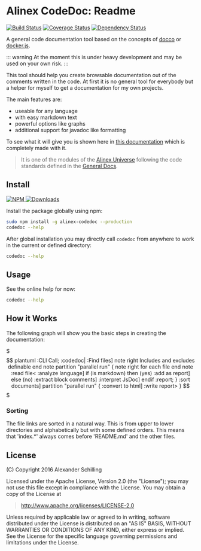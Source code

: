 Alinex CodeDoc: Readme
=================================================

[![Build Status](https://travis-ci.org/alinex/node-codedoc.svg?branch=master)](https://travis-ci.org/alinex/node-codedoc)
[![Coverage Status](https://coveralls.io/repos/alinex/node-codedoc/badge.png?branch=master)](https://coveralls.io/r/alinex/node-codedoc?branch=master)
[![Dependency Status](https://gemnasium.com/alinex/node-codedoc.png)](https://gemnasium.com/alinex/node-codedoc)

A general code documentation tool based on the concepts of
[docco](http://jashkenas.github.io/docco/) or [docker.js](https://jbt.github.io/docker/src/docker.js.html).

::: warning
At the moment this is under heavy development and may be used on your own risk.
:::

This tool should help you create browsable documentation out of the comments written
in the code. At first it is no general tool for everybody but a helper for myself to
get a documentation for my own projects.

The main features are:

- useable for any language
- with easy markdown text
- powerful options like graphs
- additional support for javadoc like formatting

To see what it will give you is shown here in [this documentation](http://alinex.github.io/node-codedoc)
which is completely made with it.

> It is one of the modules of the [Alinex Universe](http://alinex.github.io/code.html)
> following the code standards defined in the [General Docs](http://alinex.github.io/develop).


Install
-------------------------------------------------

[![NPM](https://nodei.co/npm/alinex-codedoc.png?downloads=true&downloadRank=true&stars=true)
 ![Downloads](https://nodei.co/npm-dl/alinex-codedoc.png?months=9&height=3)
](https://www.npmjs.com/package/alinex-codedoc)

Install the package globally using npm:

``` sh
sudo npm install -g alinex-codedoc --production
codedoc --help
```

After global installation you may directly call `codedoc` from anywhere to work
in the current or defined directory:

``` sh
codedoc --help
```


Usage
-------------------------------------------------

See the online help for now:

``` sh
codedoc --help
```


How it Works
-------------------------------------------------

The following graph will show you the basic steps in creating the documentation:

$$$ plantuml
  :CLI Call;
  :codedoc|
  :Find files]
  note right
    Includes and excludes
    definable
  end note
  partition "parallel run" {
    note right
      for each
      file
    end note
    :read file<
    :analyze language]
    if (is markdown) then (yes)
      :add as report]
    else (no)
      :extract
      block comments]
      :interpret JsDoc]
    endif
    :report;
  }
  :sort documents]
  partition "parallel run" {
    :convert to html]
    :write report>
  }
$$$

### Sorting

The file links are sorted in a natural way. This is from upper to lower directories
and alphabetically but with some defined orders. This means that 'index.*' always
comes before 'README.md' and the other files.


License
-------------------------------------------------

(C) Copyright 2016 Alexander Schilling

Licensed under the Apache License, Version 2.0 (the "License");
you may not use this file except in compliance with the License.
You may obtain a copy of the License at

>  <http://www.apache.org/licenses/LICENSE-2.0>

Unless required by applicable law or agreed to in writing, software
distributed under the License is distributed on an "AS IS" BASIS,
WITHOUT WARRANTIES OR CONDITIONS OF ANY KIND, either express or implied.
See the License for the specific language governing permissions and
limitations under the License.
